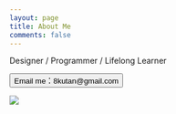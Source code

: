 ```yaml
---
layout: page
title: About Me
comments: false
---
```


<div class="container">
            <div class="row justify-content-center">
                <div class="col-md-8">
                    <p>Designer / Programmer / Lifelong Learner</p>
                    <form action="mailto:8kutan@gmail.com" method="GET">
                        <input class="btn btn-success" type="submit" value="Email me：8kutan@gmail.com" onclick="gtag('event','EmailMe', {'event_label':'email me from About Page'})">
                    </form>
                </div>
                <div class="col-md-4 text-right footersocial">
                    <img src="{{ site.baseurl }}/assets/images/logo_about.jpg">
                </div>
            </div>
        </div>


